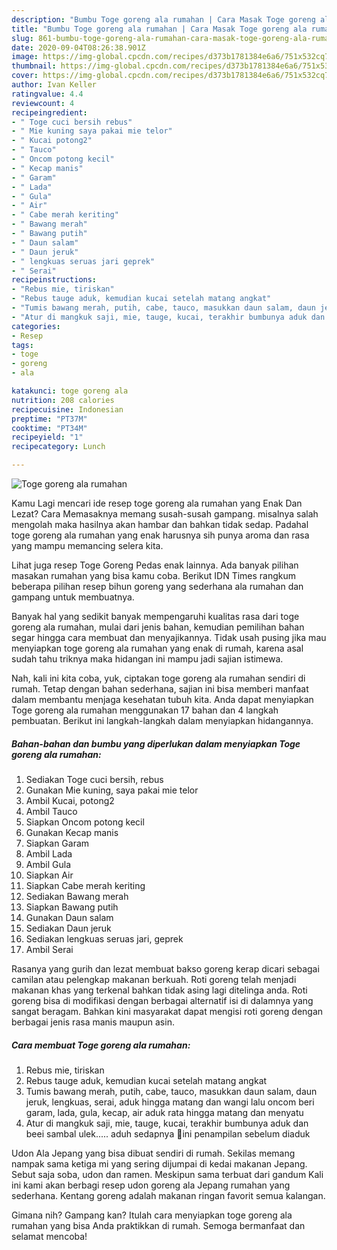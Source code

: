 ```yaml
---
description: "Bumbu Toge goreng ala rumahan | Cara Masak Toge goreng ala rumahan Yang Sedap"
title: "Bumbu Toge goreng ala rumahan | Cara Masak Toge goreng ala rumahan Yang Sedap"
slug: 861-bumbu-toge-goreng-ala-rumahan-cara-masak-toge-goreng-ala-rumahan-yang-sedap
date: 2020-09-04T08:26:38.901Z
image: https://img-global.cpcdn.com/recipes/d373b1781384e6a6/751x532cq70/toge-goreng-ala-rumahan-foto-resep-utama.jpg
thumbnail: https://img-global.cpcdn.com/recipes/d373b1781384e6a6/751x532cq70/toge-goreng-ala-rumahan-foto-resep-utama.jpg
cover: https://img-global.cpcdn.com/recipes/d373b1781384e6a6/751x532cq70/toge-goreng-ala-rumahan-foto-resep-utama.jpg
author: Ivan Keller
ratingvalue: 4.4
reviewcount: 4
recipeingredient:
- " Toge cuci bersih rebus"
- " Mie kuning saya pakai mie telor"
- " Kucai potong2"
- " Tauco"
- " Oncom potong kecil"
- " Kecap manis"
- " Garam"
- " Lada"
- " Gula"
- " Air"
- " Cabe merah keriting"
- " Bawang merah"
- " Bawang putih"
- " Daun salam"
- " Daun jeruk"
- " lengkuas seruas jari geprek"
- " Serai"
recipeinstructions:
- "Rebus mie, tiriskan"
- "Rebus tauge aduk, kemudian kucai setelah matang angkat"
- "Tumis bawang merah, putih, cabe, tauco, masukkan daun salam, daun jeruk, lengkuas, serai, aduk hingga matang dan wangi lalu oncom beri garam, lada, gula, kecap, air aduk rata hingga matang dan menyatu"
- "Atur di mangkuk saji, mie, tauge, kucai, terakhir bumbunya aduk dan beei sambal ulek..... aduh sedapnya 🥰ini penampilan sebelum diaduk"
categories:
- Resep
tags:
- toge
- goreng
- ala

katakunci: toge goreng ala 
nutrition: 208 calories
recipecuisine: Indonesian
preptime: "PT37M"
cooktime: "PT34M"
recipeyield: "1"
recipecategory: Lunch

---
```



![Toge goreng ala rumahan](https://img-global.cpcdn.com/recipes/d373b1781384e6a6/751x532cq70/toge-goreng-ala-rumahan-foto-resep-utama.jpg)

Kamu Lagi mencari ide resep toge goreng ala rumahan yang Enak Dan Lezat? Cara Memasaknya memang susah-susah gampang. misalnya salah mengolah maka hasilnya akan hambar dan bahkan tidak sedap. Padahal toge goreng ala rumahan yang enak harusnya sih punya aroma dan rasa yang mampu memancing selera kita.

Lihat juga resep Toge Goreng Pedas enak lainnya. Ada banyak pilihan masakan rumahan yang bisa kamu coba. Berikut IDN Times rangkum beberapa pilihan resep bihun goreng yang sederhana ala rumahan dan gampang untuk membuatnya.

Banyak hal yang sedikit banyak mempengaruhi kualitas rasa dari toge goreng ala rumahan, mulai dari jenis bahan, kemudian pemilihan bahan segar hingga cara membuat dan menyajikannya. Tidak usah pusing jika mau menyiapkan toge goreng ala rumahan yang enak di rumah, karena asal sudah tahu triknya maka hidangan ini mampu jadi sajian istimewa.


Nah, kali ini kita coba, yuk, ciptakan toge goreng ala rumahan sendiri di rumah. Tetap dengan bahan sederhana, sajian ini bisa memberi manfaat dalam membantu menjaga kesehatan tubuh kita. Anda dapat menyiapkan Toge goreng ala rumahan menggunakan 17 bahan dan 4 langkah pembuatan. Berikut ini langkah-langkah dalam menyiapkan hidangannya.

<!--inarticleads1-->

##### Bahan-bahan dan bumbu yang diperlukan dalam menyiapkan Toge goreng ala rumahan:

1. Sediakan  Toge cuci bersih, rebus
1. Gunakan  Mie kuning, saya pakai mie telor
1. Ambil  Kucai, potong2
1. Ambil  Tauco
1. Siapkan  Oncom potong kecil
1. Gunakan  Kecap manis
1. Siapkan  Garam
1. Ambil  Lada
1. Ambil  Gula
1. Siapkan  Air
1. Siapkan  Cabe merah keriting
1. Sediakan  Bawang merah
1. Siapkan  Bawang putih
1. Gunakan  Daun salam
1. Sediakan  Daun jeruk
1. Sediakan  lengkuas seruas jari, geprek
1. Ambil  Serai


Rasanya yang gurih dan lezat membuat bakso goreng kerap dicari sebagai camilan atau pelengkap makanan berkuah. Roti goreng telah menjadi makanan khas yang terkenal bahkan tidak asing lagi ditelinga anda. Roti goreng bisa di modifikasi dengan berbagai alternatif isi di dalamnya yang sangat beragam. Bahkan kini masyarakat dapat mengisi roti goreng dengan berbagai jenis rasa manis maupun asin. 

<!--inarticleads2-->

##### Cara membuat Toge goreng ala rumahan:

1. Rebus mie, tiriskan
1. Rebus tauge aduk, kemudian kucai setelah matang angkat
1. Tumis bawang merah, putih, cabe, tauco, masukkan daun salam, daun jeruk, lengkuas, serai, aduk hingga matang dan wangi lalu oncom beri garam, lada, gula, kecap, air aduk rata hingga matang dan menyatu
1. Atur di mangkuk saji, mie, tauge, kucai, terakhir bumbunya aduk dan beei sambal ulek..... aduh sedapnya 🥰ini penampilan sebelum diaduk


Udon Ala Jepang yang bisa dibuat sendiri di rumah. Sekilas memang nampak sama ketiga mi yang sering dijumpai di kedai makanan Jepang. Sebut saja soba, udon dan ramen. Meskipun sama terbuat dari gandum Kali ini kami akan berbagi resep udon goreng ala Jepang rumahan yang sederhana. Kentang goreng adalah makanan ringan favorit semua kalangan. 

Gimana nih? Gampang kan? Itulah cara menyiapkan toge goreng ala rumahan yang bisa Anda praktikkan di rumah. Semoga bermanfaat dan selamat mencoba!

